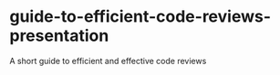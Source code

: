 # guide-to-efficient-code-reviews-presentation
A short guide to efficient and effective code reviews
